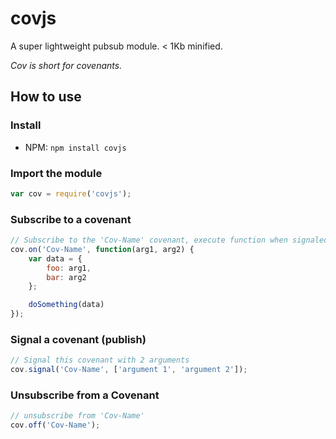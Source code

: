 # covjs

A super lightweight pubsub module. < 1Kb minified. 

_Cov is short for covenants._

## How to use
### Install
* NPM: `npm install covjs`

### Import the module
```javascript
var cov = require('covjs');
```

### Subscribe to a covenant
```javascript
// Subscribe to the 'Cov-Name' covenant, execute function when signaled
cov.on('Cov-Name', function(arg1, arg2) {
    var data = {
        foo: arg1,
        bar: arg2
    };

    doSomething(data)
});
```

### Signal a covenant (publish)
```javascript
// Signal this covenant with 2 arguments
cov.signal('Cov-Name', ['argument 1', 'argument 2']);
```

### Unsubscribe from a Covenant
```javascript
// unsubscribe from 'Cov-Name'
cov.off('Cov-Name');
```
